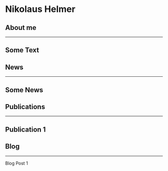 # Nikolaus Helmer

## About me
---

Some Text
---

## News
---

Some News
---

## Publications
---

Publication 1
---

## Blog
---

Blog Post 1
